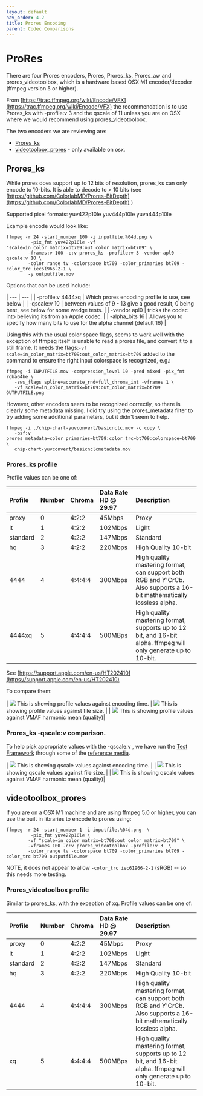 ```yaml
---
layout: default
nav_order: 4.2
title: Prores Encoding
parent: Codec Comparisons
---
```


# ProRes <a name="prores"></a>
There are four Prores encoders, Prores, Prores_ks, Prores_aw and prores_videotoolbox, which is a hardware based OSX M1 encoder/decoder (ffmpeg version 5 or higher).

From [https://trac.ffmpeg.org/wiki/Encode/VFX](https://trac.ffmpeg.org/wiki/Encode/VFX) the recommendation is to use Prores_ks with -profile:v 3 and the qscale of 11 unless you are on OSX where we would recommend using prores_videotoolbox. 

The two encoders we are reviewing are:
* [Prores_ks](#Prores_ks)
* [videotoolbox_prores](#videotoolbox_prores) - only available on osx.

## Prores_ks

While prores does support up to 12 bits of resolution, prores_ks can only encode to 10-bits. It is able to decode to > 10 bits (see [https://github.com/ColorlabMD/Prores-BitDepth](https://github.com/ColorlabMD/Prores-BitDepth) )

Supported pixel formats: yuv422p10le yuv444p10le yuva444p10le



Example encode would look like:

<!---
name: test_proresks
sources: 
- sourceimages/smptehdbars_10.dpx.yml
comparisontest:
   - testtype: idiff
     compare_image: ../sourceimages/smptehdbars_10_yuv422p10le.png
     extracttemplate: "ffmpeg -y -i {newfile} -compression_level 10 -pred mixed -pix_fmt rgb48be  -frames:v 1 -vf scale=in_color_matrix=bt709:out_color_matrix=bt709 -sws_flags lanczos+accurate_rnd+full_chroma_int {newpngfile}"
   - testtype: assertresults
     tests:
     - assert: less
       value: max_error
       less: 0.00195
-->
```console
ffmpeg -r 24 -start_number 100 -i inputfile.%04d.png \
         -pix_fmt yuv422p10le -vf "scale=in_color_matrix=bt709:out_color_matrix=bt709" \
        -frames:v 100 -c:v prores_ks -profile:v 3 -vendor apl0  -qscale:v 10 \
        -color_range tv -colorspace bt709 -color_primaries bt709 -color_trc iec61966-2-1 \
        -y outputfile.mov
```

Options that can be used include:

| --- | --- |
| -profile:v 4444xq | Which prores encoding profile to use, see below |
| -qscale:v 10 | between values of 9 - 13 give a good result, 0 being best, see below for some wedge tests. |
| -vendor apl0 | tricks the codec into believing its from an Apple codec. |
| -alpha_bits 16 | Allows you to specify how many bits to use for the alpha channel (default 16) |



Using this with the usual color space flags, seems to work well with the exception of ffmpeg itself is unable to read a prores file, and convert it to a still frame. It needs the flags:`-vf scale=in_color_matrix=bt709:out_color_matrix=bt709` added to the command to ensure the right input colorspace is recognized, e.g.:


```console
ffmpeg -i INPUTFILE.mov -compression_level 10 -pred mixed -pix_fmt rgba64be \
   -sws_flags spline+accurate_rnd+full_chroma_int -vframes 1 \
   -vf scale=in_color_matrix=bt709:out_color_matrix=bt709 OUTPUTFILE.png
```

However, other encoders seem to be recognized correctly, so there is clearly some metadata missing. I did try using the prores_metadata filter to try adding some additional parameters, but it didn't seem to help.

```console
ffmpeg -i ./chip-chart-yuvconvert/basicnclc.mov -c copy \
   -bsf:v prores_metadata=color_primaries=bt709:color_trc=bt709:colorspace=bt709 \
   chip-chart-yuvconvert/basicnclcmetadata.mov
```
### Prores_ks profile

Profile values can be one of:

| Profile | Number | Chroma | Data Rate HD @ 29.97 | Description |
|:----------|:-----------|:-----------|:-----------|:-----------|
| proxy | 0 | 4:2:2 | 45Mbps | Proxy |
| lt | 1 | 4:2:2 | 102Mbps | Light |
| standard | 2 | 4:2:2 | 147Mbps | Standard |
| hq | 3 | 4:2:2 | 220Mbps | High Quality 10-bit |
| 4444 | 4 | 4:4:4:4 | 300Mbps | High quality mastering format, can support both RGB and Y'CrCb. Also supports a 16-bit mathematically lossless alpha. |
| 4444xq | 5 | 4:4:4:4 | 500MBps | High quality mastering format, supports up to 12 bit, and 16-bit alpha. ffmpeg will only generate up to 10-bit. |

See [https://support.apple.com/en-us/HT202410](https://support.apple.com/en-us/HT202410)

To compare them:

| ![](enctests/reference-results/prores-test-encode_time.png)  This is showing profile values against encoding time. | ![](enctests/reference-results/prores-test-filesize.png) This is showing profile values against file size. |
| ![](enctests/reference-results/prores-test-vmaf_harmonic_mean.png) This is showing profile values against VMAF harmonic mean (quality)|


### Prores_ks -qscale:v comparison.

To help pick appropriate values with the -qscale:v , we have run the [Test Framework](enctests/README.html) through some of the [reference media](enctests/sources/enc_sources/README.html).

| ![](enctests/reference-results/prores-qscale-tests-encode_time.png)  This is showing qscale values against encoding time. |
| ![](enctests/reference-results/prores-qscale-tests-filesize.png) This is showing qscale values against file size. |
| ![](enctests/reference-results/prores-qscale-tests-vmaf_harmonic_mean.png) This is showing qscale values against VMAF harmonic mean (quality)|

## videotoolbox_prores

If you are on a OSX M1 machine and are using ffmpeg 5.0 or higher, you can use the built in libraries to encode to prores using:

<!---
name: test_prores_videotoolbox
sources: 
- sourceimages/smptehdbars_10.dpx.yml
comparisontest:
   - testtype: idiff
     compare_image: ../sourceimages/smptehdbars_10_yuv422p10le.png
     extracttemplate: "ffmpeg -y -i {newfile} -compression_level 10 -pred mixed -pix_fmt rgb48be  -frames:v 1 -vf scale=in_color_matrix=bt709:out_color_matrix=bt709 -sws_flags spline+accurate_rnd+full_chroma_int {newpngfile}"
   - testtype: assertresults
     tests:
     - assert: less
       value: max_error
       less: 0.00195
-->
```console
ffmpeg -r 24 -start_number 1 -i inputfile.%04d.png  \
         -pix_fmt yuv422p10le \
        -vf "scale=in_color_matrix=bt709:out_color_matrix=bt709" \
        -vframes 100 -c:v prores_videotoolbox -profile:v 3  \
        -color_range tv -colorspace bt709 -color_primaries bt709 -color_trc bt709 outputfile.mov

```

NOTE, it does not appear to allow `-color_trc iec61966-2-1` (sRGB) -- so this needs more testing.

### Prores_videotoolbox profile

Similar to prores_ks, with the exception of xq. Profile values can be one of:

| Profile | Number | Chroma | Data Rate HD @ 29.97 | Description |
|:----------|:-----------|:-----------|:-----------|:-----------|
| proxy | 0 | 4:2:2 | 45Mbps | Proxy |
| lt | 1 | 4:2:2 | 102Mbps | Light |
| standard | 2 | 4:2:2 | 147Mbps | Standard |
| hq | 3 | 4:2:2 | 220Mbps | High Quality 10-bit |
| 4444 | 4 | 4:4:4:4 | 300Mbps | High quality mastering format, can support both RGB and Y'CrCb. Also supports a 16-bit mathematically lossless alpha. |
| xq | 5 | 4:4:4:4 | 500MBps | High quality mastering format, supports up to 12 bit, and 16-bit alpha. ffmpeg will only generate up to 10-bit. |
